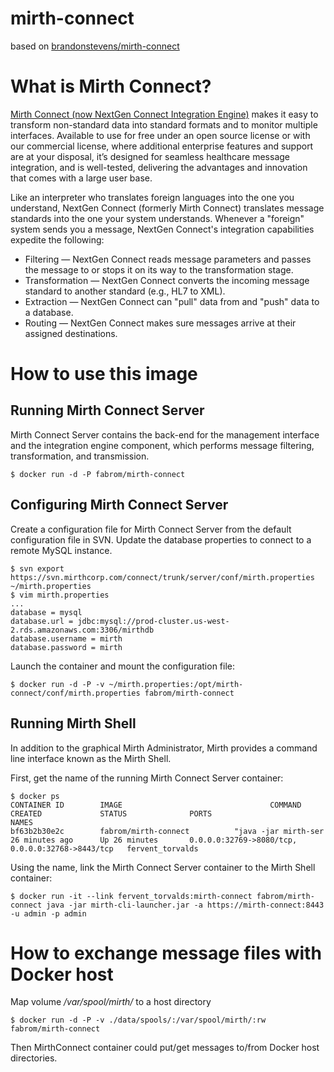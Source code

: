 mirth-connect
=============

based on [brandonstevens/mirth-connect](https://hub.docker.com/r/brandonstevens/mirth-connect/)

# What is Mirth Connect?

[Mirth Connect (now NextGen Connect Integration Engine)](https://github.com/nextgenhealthcare/connect) makes it easy to transform non-standard data into standard formats and to monitor multiple interfaces. Available to use for free under an open source license or with our commercial license, where additional enterprise features and support are at your disposal, it’s designed for seamless healthcare message integration, and is well-tested, delivering the advantages and innovation that comes with a large user base.

Like an interpreter who translates foreign languages into the one you understand, NextGen Connect (formerly Mirth Connect) translates message standards into the one your system understands. Whenever a &quot;foreign&quot; system sends you a message, NextGen Connect&apos;s integration capabilities expedite the following:
- Filtering &mdash; NextGen Connect reads message parameters and passes the message to or stops it on its way to the transformation stage.
- Transformation &mdash; NextGen Connect converts the incoming message standard to another standard (e.g., HL7 to XML).
- Extraction &mdash; NextGen Connect can &quot;pull&quot; data from and &quot;push&quot; data to a database.
- Routing &mdash; NextGen Connect makes sure messages arrive at their assigned destinations.

# How to use this image


## Running Mirth Connect Server

Mirth Connect Server contains the back-end for the management interface and the integration engine component, which performs message filtering, transformation, and transmission.

    $ docker run -d -P fabrom/mirth-connect

## Configuring Mirth Connect Server

Create a configuration file for Mirth Connect Server from the default configuration file in SVN. Update the database properties to connect to a remote MySQL instance.

    $ svn export https://svn.mirthcorp.com/connect/trunk/server/conf/mirth.properties ~/mirth.properties
    $ vim mirth.properties
    ...
    database = mysql
    database.url = jdbc:mysql://prod-cluster.us-west-2.rds.amazonaws.com:3306/mirthdb
    database.username = mirth
    database.password = mirth

Launch the container and mount the configuration file:

    $ docker run -d -P -v ~/mirth.properties:/opt/mirth-connect/conf/mirth.properties fabrom/mirth-connect

## Running Mirth Shell

In addition to the graphical Mirth Administrator, Mirth provides a command line interface known as the Mirth Shell.

First, get the name of the running Mirth Connect Server container:

    $ docker ps
    CONTAINER ID        IMAGE                                 COMMAND                CREATED             STATUS              PORTS                                              NAMES
    bf63b2b30e2c        fabrom/mirth-connect          "java -jar mirth-ser   26 minutes ago      Up 26 minutes       0.0.0.0:32769->8080/tcp, 0.0.0.0:32768->8443/tcp   fervent_torvalds

Using the name, link the Mirth Connect Server container to the Mirth Shell container:

    $ docker run -it --link fervent_torvalds:mirth-connect fabrom/mirth-connect java -jar mirth-cli-launcher.jar -a https://mirth-connect:8443 -u admin -p admin

# How to exchange message files with Docker host 

Map volume */var/spool/mirth/* to a host directory

    $ docker run -d -P -v ./data/spools/:/var/spool/mirth/:rw fabrom/mirth-connect

Then MirthConnect container could put/get messages to/from Docker host directories.
